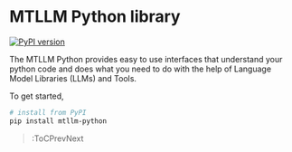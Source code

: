 # MTLLM Python library

[![PyPI version](https://img.shields.io/pypi/v/mtllm-python.svg)](https://pypi.org/project/mtllm-python/)

The MTLLM Python provides easy to use interfaces that understand your python code and does what you need to do with the help of Language Model Libraries (LLMs) and Tools.

To get started,
```bash
# install from PyPI
pip install mtllm-python
```

> :ToCPrevNext